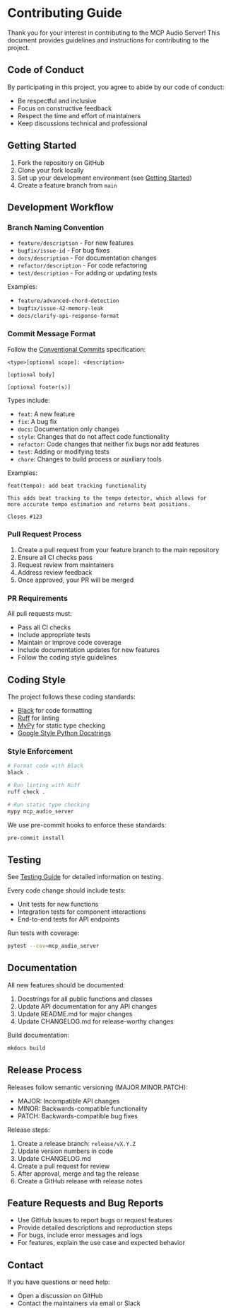 # Contributing Guide

Thank you for your interest in contributing to the MCP Audio Server! This document provides guidelines and instructions for contributing to the project.

## Code of Conduct

By participating in this project, you agree to abide by our code of conduct:

- Be respectful and inclusive
- Focus on constructive feedback
- Respect the time and effort of maintainers
- Keep discussions technical and professional

## Getting Started

1. Fork the repository on GitHub
2. Clone your fork locally
3. Set up your development environment (see [Getting Started](getting-started.md))
4. Create a feature branch from `main`

## Development Workflow

### Branch Naming Convention

- `feature/description` - For new features
- `bugfix/issue-id` - For bug fixes
- `docs/description` - For documentation changes
- `refactor/description` - For code refactoring
- `test/description` - For adding or updating tests

Examples:
- `feature/advanced-chord-detection`
- `bugfix/issue-42-memory-leak`
- `docs/clarify-api-response-format`

### Commit Message Format

Follow the [Conventional Commits](https://www.conventionalcommits.org/) specification:

```
<type>[optional scope]: <description>

[optional body]

[optional footer(s)]
```

Types include:
- `feat`: A new feature
- `fix`: A bug fix
- `docs`: Documentation only changes
- `style`: Changes that do not affect code functionality
- `refactor`: Code changes that neither fix bugs nor add features
- `test`: Adding or modifying tests
- `chore`: Changes to build process or auxiliary tools

Examples:
```
feat(tempo): add beat tracking functionality

This adds beat tracking to the tempo detector, which allows for
more accurate tempo estimation and returns beat positions.

Closes #123
```

### Pull Request Process

1. Create a pull request from your feature branch to the main repository
2. Ensure all CI checks pass
3. Request review from maintainers
4. Address review feedback
5. Once approved, your PR will be merged

### PR Requirements

All pull requests must:
- Pass all CI checks
- Include appropriate tests
- Maintain or improve code coverage
- Include documentation updates for new features
- Follow the coding style guidelines

## Coding Style

The project follows these coding standards:

- [Black](https://black.readthedocs.io/) for code formatting
- [Ruff](https://docs.astral.sh/ruff/) for linting
- [MyPy](https://mypy.readthedocs.io/) for static type checking
- [Google Style Python Docstrings](https://sphinxcontrib-napoleon.readthedocs.io/en/latest/example_google.html)

### Style Enforcement

```bash
# Format code with Black
black .

# Run linting with Ruff
ruff check .

# Run static type checking
mypy mcp_audio_server
```

We use pre-commit hooks to enforce these standards:

```bash
pre-commit install
```

## Testing

See [Testing Guide](testing.md) for detailed information on testing.

Every code change should include tests:
- Unit tests for new functions
- Integration tests for component interactions
- End-to-end tests for API endpoints

Run tests with coverage:

```bash
pytest --cov=mcp_audio_server
```

## Documentation

All new features should be documented:

1. Docstrings for all public functions and classes
2. Update API documentation for any API changes
3. Update README.md for major changes
4. Update CHANGELOG.md for release-worthy changes

Build documentation:

```bash
mkdocs build
```

## Release Process

Releases follow semantic versioning (MAJOR.MINOR.PATCH):

- MAJOR: Incompatible API changes
- MINOR: Backwards-compatible functionality
- PATCH: Backwards-compatible bug fixes

Release steps:
1. Create a release branch: `release/vX.Y.Z`
2. Update version numbers in code
3. Update CHANGELOG.md
4. Create a pull request for review
5. After approval, merge and tag the release
6. Create a GitHub release with release notes

## Feature Requests and Bug Reports

- Use GitHub Issues to report bugs or request features
- Provide detailed descriptions and reproduction steps
- For bugs, include error messages and logs
- For features, explain the use case and expected behavior

## Contact

If you have questions or need help:
- Open a discussion on GitHub
- Contact the maintainers via email or Slack
